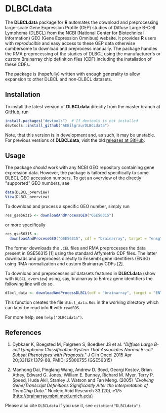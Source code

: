 DLBCLdata
=========

The **DLBCLdata** package for **R** automates the download and preprocessing 
large-scale Gene Expression Profile (GEP) studies of Diffuse Large B-Cell  
Lymphoma (DLBCL) from the NCBI (National Center for Biotechnical Information)
GEO (Gene Expression Omnibus) website.
It provides **R** users with *reproducible* and easy access to these GEP data 
otherwise cumbersome to download and preprocess manually.
The package handles the RMA preprocessing of the studies of DLBCL using the
manufacturer's or custom Brainarray chip definition files (CDF) including 
the installation of these CDFs.

The package is (hopefully) written with enough generality to allow expansion
to other DLBCL and non-DLBCL datasets.

## Installation
To install the latest version of **DLBCLdata** directly from the master branch 
at GitHub, run

```R
install.packages("devtools")  # If devtools is not installed
devtools::install_github("AEBilgrau/DLBCLdata")
```

Note, that this version is in development and, as such, it may be unstable. 
For previous versions of **DLBCLdata**, visit the old 
[releases at GitHub](https://github.com/AEBilgrau/DLBCLdata/releases).

## Usage
The package *should* work with any NCBI GEO repository containing gene 
expression data. However, the package is tailored specifically to some DLBCL 
GEO accession numbers. To get an overview of the directly "supported" GEO
numbers, see

```R
data(DLBCL_overview)
View(DLBCL_overview)
```

To download and process a specific GEO number, simply run

```R
res_gse56315 <- downloadAndProcessGEO("GSE56315")
```
or more specifically

```R
res_gse56315 <- 
  downloadAndProcessGEO("GSE56315", cdf = "brainarray", target = "ensg")
```

The former downloads the `.CEL` files and RMA preprocesses the data present in 
GSE56315 [1] using the standard Affymetrix CDF files.
The latter downloads and preprocess directly to Ensembl gene identifiers (ENSG) 
using RMA normalization and custom Brainarray CDFs [2].

To download and preprocesses *all* datasets featured in **DLBCLdata** (show 
with `DLBCL_overview`) using, say, brainarray to Entrez gene identifiers the
following line will do so.

```R
dlbcl_data <- downloadAndProcessDLBCL(cdf = "brainarray", target = "ENTREZG")
```

This function creates the file `dlbcl_data.Rds` in the working directory which
can later be read into **R** with `readRDS`.

For more help, see `help("DLBCLdata")`.

## References
1. Dybkaer K, Boegsted M, Falgreen S, Boedker JS et al. *"Diffuse Large B-cell Lymphoma Classification System That Associates  Normal B-cell Subset Phenotypes with Prognosis."* J Clin Oncol 2015 Apr 20;33(12):1379-88. PMID: 25800755 (GSE56315)
       
2. Manhong Dai, Pinglang Wang, Andrew D. Boyd, Georgi Kostov, Brian Athey, Edward G. Jones, William E. Bunney, Richard M. Myer, Terry P. Speed, Huda Akil, Stanley J. Watson and Fan Meng. (2005) *"Evolving Gene/Transcript Definitions Significantly Alter the Interpretation of GeneChip Data."* Nucleic Acid Research 33 (20), e175 [(http://brainarray.mbni.med.umich.edu)](http://brainarray.mbni.med.umich.edu/Brainarray/Database/CustomCDF/genomic_curated_CDF.asp)

Please also cite `DLBCLdata` if you use it, see `citation("DLBCLdata")`.
